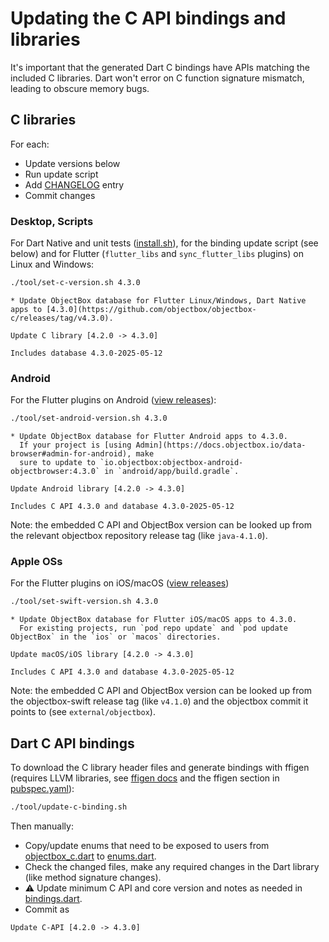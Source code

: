 # Updating the C API bindings and libraries

It's important that the generated Dart C bindings have APIs matching the included C libraries. 
Dart won't error on C function signature mismatch, leading to obscure memory bugs.

## C libraries

For each:

- Update versions below
- Run update script
- Add [CHANGELOG](../objectbox/CHANGELOG.md) entry
- Commit changes

### Desktop, Scripts

For Dart Native and unit tests ([install.sh](../install.sh)),
for the binding update script (see below) and
for Flutter (`flutter_libs` and `sync_flutter_libs` plugins) on Linux and Windows:

```bash
./tool/set-c-version.sh 4.3.0
```

```text
* Update ObjectBox database for Flutter Linux/Windows, Dart Native apps to [4.3.0](https://github.com/objectbox/objectbox-c/releases/tag/v4.3.0).
```

```text
Update C library [4.2.0 -> 4.3.0]

Includes database 4.3.0-2025-05-12
```

### Android

For the Flutter plugins on Android ([view releases](https://github.com/objectbox/objectbox-java/releases)):

```bash
./tool/set-android-version.sh 4.3.0
```

```text
* Update ObjectBox database for Flutter Android apps to 4.3.0.
  If your project is [using Admin](https://docs.objectbox.io/data-browser#admin-for-android), make 
  sure to update to `io.objectbox:objectbox-android-objectbrowser:4.3.0` in `android/app/build.gradle`.
```

```text
Update Android library [4.2.0 -> 4.3.0]

Includes C API 4.3.0 and database 4.3.0-2025-05-12
```

Note: the embedded C API and ObjectBox version can be looked up
from the relevant objectbox repository release tag (like `java-4.1.0`).

### Apple OSs

For the Flutter plugins on iOS/macOS ([view releases](https://github.com/objectbox/objectbox-swift/releases))

```bash
./tool/set-swift-version.sh 4.3.0
```

```text
* Update ObjectBox database for Flutter iOS/macOS apps to 4.3.0.
  For existing projects, run `pod repo update` and `pod update ObjectBox` in the `ios` or `macos` directories.
```

```text
Update macOS/iOS library [4.2.0 -> 4.3.0]

Includes C API 4.3.0 and database 4.3.0-2025-05-12
```

Note: the embedded C API and ObjectBox version can be looked up 
from the objectbox-swift release tag (like `v4.1.0`) and 
the objectbox commit it points to (see `external/objectbox`).

## Dart C API bindings

To download the C library header files and generate bindings with ffigen (requires LLVM libraries,
see [ffigen docs](https://pub.dev/packages/ffigen#installing-llvm)
and the ffigen section in [pubspec.yaml](../objectbox/pubspec.yaml)):

```bash
./tool/update-c-binding.sh
```

Then manually:

- Copy/update enums that need to be exposed to users
  from [objectbox_c.dart](../objectbox/lib/src/native/bindings/objectbox_c.dart) 
  to [enums.dart](../objectbox/lib/src/modelinfo/enums.dart).
- Check the changed files, make any required changes in the Dart library (like method signature changes).
- ⚠️ Update minimum C API and core version and notes as needed in [bindings.dart](../objectbox/lib/src/native/bindings/bindings.dart).
- Commit as

```text
Update C-API [4.2.0 -> 4.3.0]
```
